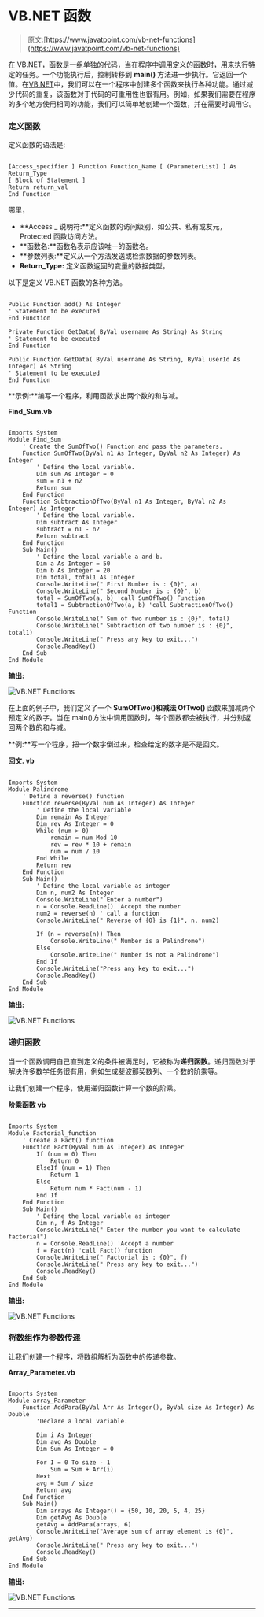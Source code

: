 # VB.NET 函数

> 原文:[https://www.javatpoint.com/vb-net-functions](https://www.javatpoint.com/vb-net-functions)

在 VB.NET，函数是一组单独的代码，当在程序中调用定义的函数时，用来执行特定的任务。一个功能执行后，控制转移到 **main()** 方法进一步执行。它返回一个值。在[VB.NET](https://www.javatpoint.com/vb-net)中，我们可以在一个程序中创建多个函数来执行各种功能。通过减少代码的重复，该函数对于代码的可重用性也很有用。例如，如果我们需要在程序的多个地方使用相同的功能，我们可以简单地创建一个函数，并在需要时调用它。

### 定义函数

定义函数的语法是:

```

[Access_specifier ] Function Function_Name [ (ParameterList) ] As Return_Type
[ Block of Statement ]
Return return_val
End Function

```

哪里，

*   **Access _ 说明符:**定义函数的访问级别，如公共、私有或友元，Protected 函数访问方法。
*   **函数名:**函数名表示应该唯一的函数名。
*   **参数列表:**定义从一个方法发送或检索数据的参数列表。
*   **Return_Type:** 定义函数返回的变量的数据类型。

以下是定义 VB.NET 函数的各种方法。

```

Public Function add() As Integer
' Statement to be executed
End Function

Private Function GetData( ByVal username As String) As String
' Statement to be executed
End Function

Public Function GetData( ByVal username As String, ByVal userId As Integer) As String
' Statement to be executed
End Function

```

**示例:**编写一个程序，利用函数求出两个数的和与减。

**Find_Sum.vb**

```

Imports System
Module Find_Sum
    ' Create the SumOfTwo() Function and pass the parameters.
    Function SumOfTwo(ByVal n1 As Integer, ByVal n2 As Integer) As Integer
        ' Define the local variable.
        Dim sum As Integer = 0
        sum = n1 + n2
        Return sum
    End Function
    Function SubtractionOfTwo(ByVal n1 As Integer, ByVal n2 As Integer) As Integer
        ' Define the local variable.
        Dim subtract As Integer
        subtract = n1 - n2
        Return subtract
    End Function
    Sub Main()
        ' Define the local variable a and b.
        Dim a As Integer = 50
        Dim b As Integer = 20
        Dim total, total1 As Integer
        Console.WriteLine(" First Number is : {0}", a)
        Console.WriteLine(" Second Number is : {0}", b)
        total = SumOfTwo(a, b) 'call SumOfTwo() Function
        total1 = SubtractionOfTwo(a, b) 'call SubtractionOfTwo() Function
        Console.WriteLine(" Sum of two number is : {0}", total)
        Console.WriteLine(" Subtraction of two number is : {0}", total1)
        Console.WriteLine(" Press any key to exit...")
        Console.ReadKey()
    End Sub
End Module

```

**输出:**

![VB.NET Functions](img/9a1ee7679dceebaf3db114713faee225.png)

在上面的例子中，我们定义了一个 **SumOfTwo()和减法 OfTwo()** 函数来加减两个预定义的数字。当在 main()方法中调用函数时，每个函数都会被执行，并分别返回两个数的和与减。

**例:**写一个程序，把一个数字倒过来，检查给定的数字是不是回文。

**回文. vb**

```

Imports System
Module Palindrome
    ' Define a reverse() function 
    Function reverse(ByVal num As Integer) As Integer
        ' Define the local variable
        Dim remain As Integer
        Dim rev As Integer = 0
        While (num > 0)
            remain = num Mod 10
            rev = rev * 10 + remain
            num = num / 10
        End While
        Return rev
    End Function
    Sub Main()
        ' Define the local variable as integer
        Dim n, num2 As Integer
        Console.WriteLine(" Enter a number")
        n = Console.ReadLine() 'Accept the number
        num2 = reverse(n) ' call a function
        Console.WriteLine(" Reverse of {0} is {1}", n, num2)

        If (n = reverse(n)) Then
            Console.WriteLine(" Number is a Palindrome")
        Else
            Console.WriteLine(" Number is not a Palindrome")
        End If
        Console.WriteLine("Press any key to exit...")
        Console.ReadKey()
    End Sub
End Module

```

**输出:**

![VB.NET Functions](img/5d40005027c3cedb22d072c8698be66a.png)

### 递归函数

当一个函数调用自己直到定义的条件被满足时，它被称为**递归函数**。递归函数对于解决许多数学任务很有用，例如生成斐波那契数列、一个数的阶乘等。

让我们创建一个程序，使用递归函数计算一个数的阶乘。

**阶乘函数 vb**

```

Imports System
Module Factorial_function
    ' Create a Fact() function
    Function Fact(ByVal num As Integer) As Integer
        If (num = 0) Then
            Return 0
        ElseIf (num = 1) Then
            Return 1
        Else
            Return num * Fact(num - 1)
        End If
    End Function
    Sub Main()
        ' Define the local variable as integer
        Dim n, f As Integer
        Console.WriteLine(" Enter the number you want to calculate factorial")
        n = Console.ReadLine() 'Accept a number
        f = Fact(n) 'call Fact() function
        Console.WriteLine(" Factorial is : {0}", f)
        Console.WriteLine(" Press any key to exit...")
        Console.ReadKey()
    End Sub
End Module

```

**输出:**

![VB.NET Functions](img/8ae7d9d78c9ac5579951ed4507672279.png)

### 将数组作为参数传递

让我们创建一个程序，将数组解析为函数中的传递参数。

**Array_Parameter.vb**

```

Imports System
Module array_Parameter
    Function AddPara(ByVal Arr As Integer(), ByVal size As Integer) As Double
        'Declare a local variable.

        Dim i As Integer
        Dim avg As Double
        Dim Sum As Integer = 0

        For I = 0 To size - 1
            Sum = Sum + Arr(i)
        Next
        avg = Sum / size
        Return avg
    End Function
    Sub Main()
        Dim arrays As Integer() = {50, 10, 20, 5, 4, 25}
        Dim getAvg As Double
        getAvg = AddPara(arrays, 6)
        Console.WriteLine("Average sum of array element is {0}", getAvg)
        Console.WriteLine(" Press any key to exit...")
        Console.ReadKey()
    End Sub
End Module

```

**输出:**

![VB.NET Functions](img/c2217d56e25a57ff361ed130c22356a7.png)

* * *